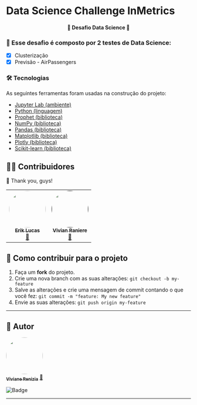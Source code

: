 # Data Science Challenge InMetrics  

<h4 align="center"> 
	🚀 Desafio Data Science 🚀 
</h4>

### :beginner: Esse desafio é composto por 2 testes de Data Science: 

- [x] Clusterização 
- [x] Previsão - AirPassengers

### 🛠 Tecnologias

As seguintes ferramentas foram usadas na construção do projeto:

- [Jupyter Lab (ambiente)](https://jupyterlab.readthedocs.io/en/stable/)
- [Python (linguagem)](https://www.python.org/)
- [Prophet (biblioteca)](https://facebook.github.io/prophet/)
- [NumPy (biblioteca)](https://numpy.org/)
- [Pandas (biblioteca)](https://pandas.pydata.org/)
- [Matplotlib (biblioteca)](https://matplotlib.org/stable/index.html)
- [Plotly (biblioteca)](https://plotly.com/python/)
- [Scikit-learn (biblioteca)](https://scikit-learn.org/stable/)



## 👨‍💻 Contribuidores

💜 Thank you, guys!

<table>
  <tr>
    <td align="center"><a href="https://github.com/erikldr"><img style="border-radius: 50%;" src="https://avatars2.githubusercontent.com/u/37803110?s=400&u=57889ebba044da042969be8bdea4833c340c2862&v=4" width="100px;" alt=""/><br /><sub><b>Erik Lucas</b></sub></a><br /><a href="https://github.com/erikldr" title="UFV">🚀</a></td>
    <td align="center"><a href=""><img style="border-radius: 50%;" src="https://scontent.fpoj5-1.fna.fbcdn.net/v/t1.0-9/92128255_2691139191106088_583515953346641920_o.jpg?_nc_cat=106&ccb=2&_nc_sid=174925&_nc_eui2=AeEVzVxRaEWs6hvZOFHHE6nfh4AANbdQLPSHgAA1t1As9FT6VE3SWTA_427cwywCV7RySIMddYK4Q9i4J_QOr4bA&_nc_ohc=gAtplEr8UjsAX8Zd9cm&_nc_ht=scontent.fpoj5-1.fna&oh=321744144edaf1871697891bd7170902&oe=6005EF62" width="100px;" alt=""/><br /><sub><b>Vivian Raniere</b></sub></a><br /><a href="" title="UFV">🚀</a></td>
  </tr>
</table>

## 💪 Como contribuir para o projeto

1. Faça um **fork** do projeto.
2. Crie uma nova branch com as suas alterações: `git checkout -b my-feature`
3. Salve as alterações e crie uma mensagem de commit contando o que você fez: `git commit -m "feature: My new feature"`
4. Envie as suas alterações: `git push origin my-feature`

---

## 🦸 Autor

<a href="https://github.com/vivianerenizia">
 <img style="border-radius: 50%;" src="https://avatars1.githubusercontent.com/u/31120743?s=400&u=a84a58b76a93373ab0581f3f5f04a8edb21f92e9&v=4" width="100px;" alt=""/>
 <br />
 <sub><b>Viviane Renizia</b></sub></a> <a href="https://github.com/vivianerenizia" title="Rocketseat">🚀</a>
 <br />
 
 
![Badge](https://img.shields.io/github/followers/vivianerenizia?label=Viviane%20Renizia&style=social)  


---

